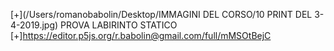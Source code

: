 [+](/Users/romanobabolin/Desktop/IMMAGINI DEL CORSO/10 PRINT DEL 3-4-2019.jpg)
PROVA LABIRINTO STATICO
[+]https://editor.p5js.org/r.babolin@gmail.com/full/mMSOtBejC